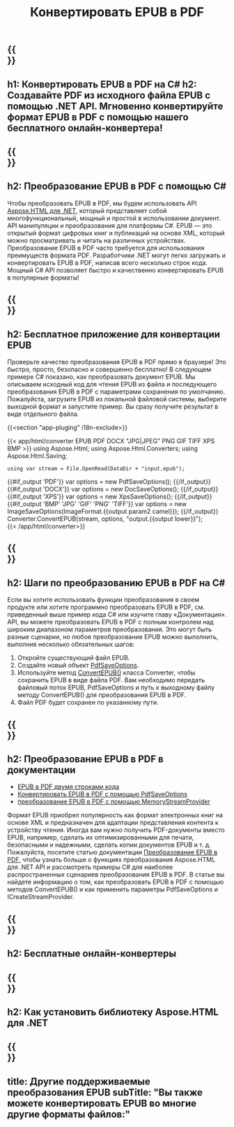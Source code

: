 ﻿---
translation: true
template: /templates/_template-conversion-child.md
title: Конвертировать EPUB в PDF
description: Пример C# кода для преобразования EPUB в PDF. Попробуйте онлайн-конвертер EPUB в PDF бесплатно!
url: /net/conversion/epub-to-pdf/
family: html
platformtag: net
feature: conversion
informat: EPUB
outformat: PDF
otherformats: DOCX XPS GIF JPEG PNG TIFF BMP
---

{{<section banner>}}
---
h1: Конвертировать EPUB в PDF на C#
h2: Создавайте PDF из исходного файла EPUB с помощью .NET API. Мгновенно конвертируйте формат EPUB в PDF с помощью нашего бесплатного онлайн-конвертера!
---

{{<section overview>}}
---
h2: Преобразование EPUB в PDF с помощью C#
---

Чтобы преобразовать EPUB в PDF, мы будем использовать API [Aspose.HTML для .NET](https://products.aspose.com/html/net/), который представляет собой многофункциональный, мощный и простой в использовании документ. API манипуляции и преобразования для платформы C#. EPUB — это открытый формат цифровых книг и публикаций на основе XML, который можно просматривать и читать на различных устройствах. Преобразование EPUB в PDF часто требуется для использования преимуществ формата PDF. Разработчики .NET могут легко загружать и конвертировать EPUB в PDF, написав всего несколько строк кода. Мощный C# API позволяет быстро и качественно конвертировать EPUB в популярные форматы!

{{<section demos>}}
---
h2: Бесплатное приложение для конвертации EPUB
---

Проверьте качество преобразования EPUB в PDF прямо в браузере! Это быстро, просто, безопасно и совершенно бесплатно! В следующем примере C# показано, как преобразовать документ EPUB. Мы описываем исходный код для чтения EPUB из файла и последующего преобразования EPUB в PDF с параметрами сохранения по умолчанию. Пожалуйста, загрузите EPUB из локальной файловой системы, выберите выходной формат и запустите пример. Вы сразу получите результат в виде отдельного файла.

{{<section "app-pluging" i18n-exclude>}}

{{< app/html/converter EPUB PDF DOCX "JPG|JPEG" PNG GIF TIFF XPS BMP >}}
using Aspose.Html;
using Aspose.Html.Converters;
using Aspose.Html.Saving;

    using var stream = File.OpenRead(DataDir + "input.epub");
{{#if_output 'PDF'}}
    var options = new PdfSaveOptions();
{{/if_output}}
{{#if_output 'DOCX'}}
    var options = new DocSaveOptions();
{{/if_output}}
{{#if_output 'XPS'}}
    var options = new XpsSaveOptions();
{{/if_output}}
{{#if_output 'BMP' 'JPG' 'GIF' 'PNG' 'TIFF'}}
    var options = new ImageSaveOptions(ImageFormat.{{output param2 camel}});
{{/if_output}}
    Converter.ConvertEPUB(stream, options, "output.{{output lower}}");   
{{< /app/html/converter>}}


{{<section steps>}}
---
h2: Шаги по преобразованию EPUB в PDF на C#
---

Если вы хотите использовать функции преобразования в своем продукте или хотите программно преобразовать EPUB в PDF, см. приведенный выше пример кода C# или изучите главу «Документация». API, вы можете преобразовать EPUB в PDF с полным контролем над широким диапазоном параметров преобразования. Это могут быть разные сценарии, но любое преобразование EPUB можно выполнить, выполнив несколько обязательных шагов:

1. Откройте существующий файл EPUB.
1. Создайте новый объект [PdfSaveOptions](https://reference.aspose.com/html/net/aspose.html.saving/pdfsaveoptions).
1. Используйте метод [ConvertEPUB()](https://reference.aspose.com/html/net/aspose.html.converters.converter/convertepub/methods/27) класса Converter, чтобы сохранить EPUB в виде файла PDF. Вам необходимо передать файловый поток EPUB, PdfSaveOptions и путь к выходному файлу методу ConvertEPUB() для преобразования EPUB в PDF.
1. Файл PDF будет сохранен по указанному пути.


{{<section documentation>}}
---
h2: Преобразование EPUB в PDF в документации
---

  - <a href="https://docs.aspose.com/html/net/converting-between-formats/epub-to-pdf/#epub-to-pdf-by-two-lines-of-code" target="_blank">EPUB в PDF двумя строками кода</a>
  - <a href="https://docs.aspose.com/html/net/converting-between-formats/epub-to-pdf/#convert-epub-to-pdf-using-pdfsaveoptions" target="_blank" >Конвертировать EPUB в PDF с помощью PdfSaveOptions</a>
  - <a href="https://docs.aspose.com/html/net/converting-between-formats/epub-to-pdf/#output-stream-providers" target="_blank">преобразование EPUB в PDF с помощью MemoryStreamProvider</a>

Формат EPUB приобрел популярность как формат электронных книг на основе XML и предназначен для адаптации представления контента к устройству чтения. Иногда вам нужно получить PDF-документы вместо EPUB, например, сделать их оптимизированными для печати, безопасными и надежными, сделать копии документов EPUB и т. д. Пожалуйста, посетите статью документации [Преобразование EPUB в PDF,](https://docs.aspose.com/html/net/converting-between-formats/epub-to-pdf/) чтобы узнать больше о функциях преобразования Aspose.HTML для .NET API и рассмотреть примеры C# для наиболее распространенных сценариев преобразования EPUB в PDF. В статье вы найдете информацию о том, как преобразовать EPUB в PDF с помощью методов ConvertEPUB() и как применить параметры PdfSaveOptions и ICreateStreamProvider.

{{<section online-converters>}}
---
h2: Бесплатные онлайн-конвертеры
---

{{<section get-started>}}
---
h2: Как установить библиотеку Aspose.HTML для .NET
---

{{<section other-conversions>}}
---
title: Другие поддерживаемые преобразования EPUB
subTitle: "Вы также можете конвертировать EPUB во многие другие форматы файлов:"
---